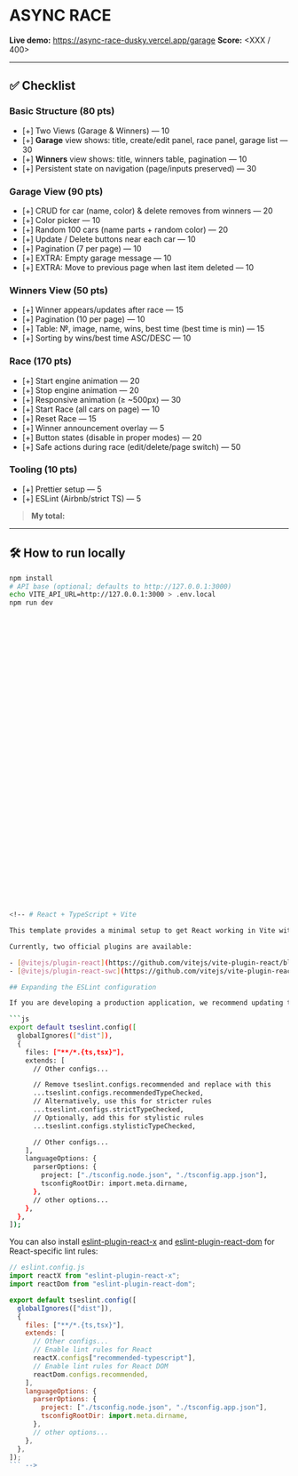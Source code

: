 # ASYNC RACE

**Live demo:** https://async-race-dusky.vercel.app/garage
**Score:** <XXX / 400>

---

## ✅ Checklist

### Basic Structure (80 pts)
- [+] Two Views (Garage & Winners) — 10
- [+] **Garage** view shows: title, create/edit panel, race panel, garage list — 30
- [+] **Winners** view shows: title, winners table, pagination — 10
- [+] Persistent state on navigation (page/inputs preserved) — 30

### Garage View (90 pts)
- [+] CRUD for car (name, color) & delete removes from winners — 20
- [+] Color picker — 10
- [+] Random 100 cars (name parts + random color) — 20
- [+] Update / Delete buttons near each car — 10
- [+] Pagination (7 per page) — 10
- [+] EXTRA: Empty garage message — 10
- [+] EXTRA: Move to previous page when last item deleted — 10

### Winners View (50 pts)
- [+] Winner appears/updates after race — 15
- [+] Pagination (10 per page) — 10
- [+] Table: №, image, name, wins, best time (best time is min) — 15
- [+] Sorting by wins/best time ASC/DESC — 10

### Race (170 pts)
- [+] Start engine animation — 20
- [+] Stop engine animation — 20
- [+] Responsive animation (≥ ~500px) — 30
- [+] Start Race (all cars on page) — 10
- [+] Reset Race — 15
- [+] Winner announcement overlay — 5
- [+] Button states (disable in proper modes) — 20
- [+] Safe actions during race (edit/delete/page switch) — 50

### Tooling (10 pts)
- [+] Prettier setup — 5
- [+] ESLint (Airbnb/strict TS) — 5

> **My total:** <put your sum here>

---

## 🛠 How to run locally

```bash
npm install
# API base (optional; defaults to http://127.0.0.1:3000)
echo VITE_API_URL=http://127.0.0.1:3000 > .env.local
npm run dev







































<!-- # React + TypeScript + Vite

This template provides a minimal setup to get React working in Vite with HMR and some ESLint rules.

Currently, two official plugins are available:

- [@vitejs/plugin-react](https://github.com/vitejs/vite-plugin-react/blob/main/packages/plugin-react) uses [Babel](https://babeljs.io/) for Fast Refresh
- [@vitejs/plugin-react-swc](https://github.com/vitejs/vite-plugin-react/blob/main/packages/plugin-react-swc) uses [SWC](https://swc.rs/) for Fast Refresh

## Expanding the ESLint configuration

If you are developing a production application, we recommend updating the configuration to enable type-aware lint rules:

```js
export default tseslint.config([
  globalIgnores(["dist"]),
  {
    files: ["**/*.{ts,tsx}"],
    extends: [
      // Other configs...

      // Remove tseslint.configs.recommended and replace with this
      ...tseslint.configs.recommendedTypeChecked,
      // Alternatively, use this for stricter rules
      ...tseslint.configs.strictTypeChecked,
      // Optionally, add this for stylistic rules
      ...tseslint.configs.stylisticTypeChecked,

      // Other configs...
    ],
    languageOptions: {
      parserOptions: {
        project: ["./tsconfig.node.json", "./tsconfig.app.json"],
        tsconfigRootDir: import.meta.dirname,
      },
      // other options...
    },
  },
]);
```

You can also install [eslint-plugin-react-x](https://github.com/Rel1cx/eslint-react/tree/main/packages/plugins/eslint-plugin-react-x) and [eslint-plugin-react-dom](https://github.com/Rel1cx/eslint-react/tree/main/packages/plugins/eslint-plugin-react-dom) for React-specific lint rules:

```js
// eslint.config.js
import reactX from "eslint-plugin-react-x";
import reactDom from "eslint-plugin-react-dom";

export default tseslint.config([
  globalIgnores(["dist"]),
  {
    files: ["**/*.{ts,tsx}"],
    extends: [
      // Other configs...
      // Enable lint rules for React
      reactX.configs["recommended-typescript"],
      // Enable lint rules for React DOM
      reactDom.configs.recommended,
    ],
    languageOptions: {
      parserOptions: {
        project: ["./tsconfig.node.json", "./tsconfig.app.json"],
        tsconfigRootDir: import.meta.dirname,
      },
      // other options...
    },
  },
]);
``` -->
